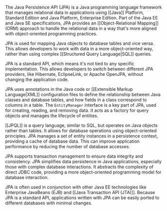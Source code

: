 The Java Persistence API (JPA) is a Java programming language framework that manages relational data in applications using [[Java]] Platform, Standard Edition and Java Platform, Enterprise Edition. Part of the Java EE and Java SE specifications, JPA provides an [[Object-Relational Mapping]] (ORM) approach to handle the relational data in a way that's more aligned with object-oriented programming practices.

JPA is used for mapping Java objects to database tables and vice versa. This allows developers to work with data in a more object-oriented way, rather than using complex [[Structured Query Language|SQL]] queries. 

JPA is a standard API, which means it's not tied to any specific implementation. This allows developers to switch between different JPA providers, like Hibernate, EclipseLink, or Apache OpenJPA, without changing the application code.

JPA uses annotations in the Java code or [[Extensible Markup Language|XML]] configuration files to define the relationship between Java classes and database tables, and how fields in a class correspond to columns in a table. The `EntityManager` interface is a key part of JPA, used for creating, reading, and removing data. It acts as a factory for query objects and manages the lifecycle of entities.

[[JPQL]] is a query language, similar to SQL, but operates on Java objects rather than tables. It allows for database operations using object-oriented principles. JPA manages a set of entity instances in a persistence context, providing a cache of database data. This can improve application performance by reducing the number of database accesses.

JPA supports transaction management to ensure data integrity and consistency. JPA simplifies data persistence in Java applications, especially those with complex database interactions. It abstracts the complexity of direct JDBC code, providing a more object-oriented programming model for database interaction.

JPA is often used in conjunction with other Java EE technologies like Enterprise JavaBeans (EJB) and [[Java Transaction API (JTA)]]. Because JPA is a standard API, applications written with JPA can be easily ported to different databases with minimal changes.